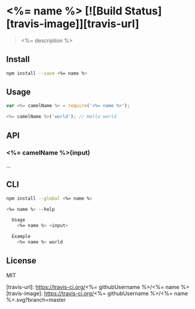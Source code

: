 # <%= name %> [![Build Status][travis-image]][travis-url]

  > <%= description %>

## Install

```sh
npm install --save <%= name %>
```

## Usage

```js
var <%= camelName %> = require('<%= name %>');

<%= camelName %>('world'); // Hello world
```

## API

### <%= camelName %>(input)

  ...

## CLI

```sh
npm install --global <%= name %>
```

```sh
<%= name %> --help

  Usage
    <%= name %> <input>

  Example
    <%= name %> world
```

## License

  MIT

[travis-url]: https://travis-ci.org/<%= githubUsername %>/<%= name %>
[travis-image]: https://travis-ci.org/<%= githubUsername %>/<%= name %>.svg?branch=master
